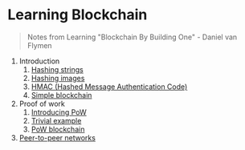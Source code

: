 # Learning Blockchain

> Notes from Learning "Blockchain By Building One" - Daniel van Flymen

1. Introduction
   1. [Hashing strings](1/hashing_strings)
   2. [Hashing images](1/hashing_img)
   3. [HMAC (Hashed Message Authentication Code)](1/hmac)
   4. [Simple blockchain](1/simple_blockchain)
2. Proof of work
   1. [Introducing PoW](2/pow)
   2. [Trivial example](2/trivial_example)
   3. [PoW blockchain](2/pow_blockchain)
3. [Peer-to-peer networks](3/p2p-networks)
